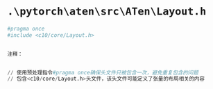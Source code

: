 # `.\pytorch\aten\src\ATen\Layout.h`

```py
#pragma once
#include <c10/core/Layout.h>


注释：


// 使用预处理指令#pragma once确保头文件只被包含一次，避免重复包含的问题
// 包含<c10/core/Layout.h>头文件，该头文件可能定义了张量的布局相关的内容
```